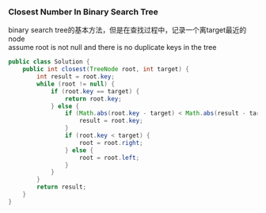 ### Closest Number In Binary Search Tree
binary search tree的基本方法，但是在查找过程中，记录一个离target最近的node  
assume root is not null and there is no duplicate keys in the tree
```java
public class Solution {
    public int closest(TreeNode root, int target) {
        int result = root.key;
        while (root != null) {
            if (root.key == target) {
                return root.key;
            } else {
                if (Math.abs(root.key - target) < Math.abs(result - target)) {
                    result = root.key;
                }
                if (root.key < target) {
                    root = root.right;
                } else {
                    root = root.left;
                }
            }
        }
        return result;
    }
}
```

